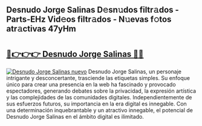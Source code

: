 ## Desnudo Jorge Salinas D𝚎sn𝚞dos filtr𝚊dos - Parts-EHz Vid𝚎os filtr𝚊dos - N𝚞evas f𝚘tos atr𝚊ctivas 47yHm

# <h2><a href="http://mb4mof.tromn.icu/?c=Desnudo+Jorge+Salinas">🔗👉👉👉 Desnudo Jorge Salinas 🔗🔗</a></h2>

[![Desnudo Jorge Salinas nuevo](https://i.imgur.com/pEAQMta.gif)](http://mb4mof.tromn.icu/?c=Desnudo+Jorge+Salinas)
Desnudo Jorge Salinas, un personaje intrigante y desconcertante, trasciende las etiquetas simples. Su enfoque único para crear una presencia en la web ha fascinado y provocado espectadores, generando debates sobre la privacidad, la expresión artística y las complejidades de las comunidades digitales. Independientemente de sus esfuerzos futuros, su importancia en la era digital es innegable. Con una determinación inquebrantable y un atractivo innegable, el potencial de Desnudo Jorge Salinas en el ámbito digital es ilimitado.
